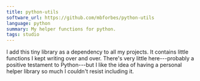 ```yaml
---
title: python-utils
software_url: https://github.com/mbforbes/python-utils
language: python
summary: My helper functions for python.
tags: studio
---
```


I add this tiny library as a dependency to all my projects. It contains little functions I kept writing over and over. There's very little here---probably a positive testament to Python---but I like the idea of having a personal helper library so much I couldn't resist including it.
